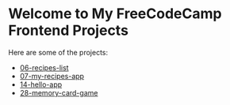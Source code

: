 # Welcome to My FreeCodeCamp Frontend Projects

Here are some of the projects:

- [06-recipes-list](./06-recipes-list/)
- [07-my-recipes-app](./07-my-recipes-app/)
- [14-hello-app](./14-hello-app/)
- [28-memory-card-game](./28-memory-card-game/)
